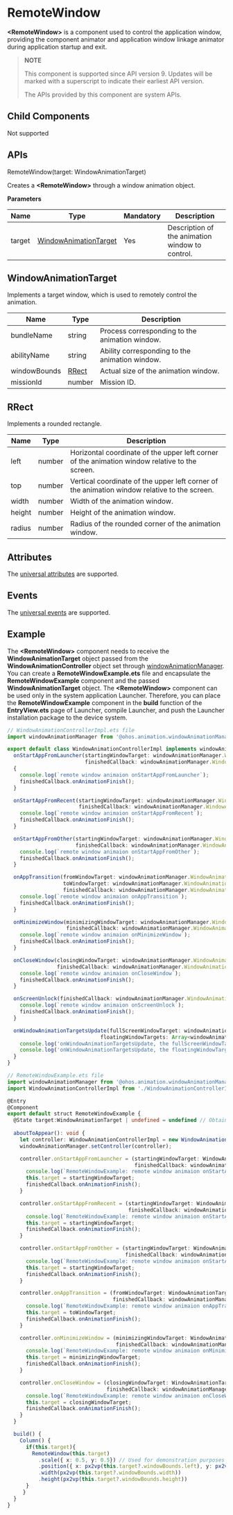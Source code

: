 # RemoteWindow

**\<RemoteWindow>** is a component used to control the application window, providing the component animator and application window linkage animator during application startup and exit.

>  **NOTE**
>  
>  This component is supported since API version 9. Updates will be marked with a superscript to indicate their earliest API version.
>
>  The APIs provided by this component are system APIs.

## Child Components

Not supported

## APIs

RemoteWindow(target: WindowAnimationTarget)

Creates a **\<RemoteWindow>** through a window animation object.

**Parameters**

| Name| Type| Mandatory | Description|
| -------- | -------- | --------------- | -------- |
| target | [WindowAnimationTarget](#windowanimationtarget) | Yes  | Description of the animation window to control.|

## WindowAnimationTarget

Implements a target window, which is used to remotely control the animation.

| Name     | Type    | Description|
| ------- | ------ | ----------------------- |
| bundleName  | string | Process corresponding to the animation window.|
| abilityName | string | Ability corresponding to the animation window.|
| windowBounds | [RRect](#rrect) | Actual size of the animation window.|
| missionId  | number | Mission ID.|

## RRect

Implements a rounded rectangle.

| Name     | Type    | Description|
| ------- | ------ | ----------------------- |
| left  | number | Horizontal coordinate of the upper left corner of the animation window relative to the screen.|
| top | number | Vertical coordinate of the upper left corner of the animation window relative to the screen.|
| width | number | Width of the animation window.|
| height | number | Height of the animation window.|
| radius | number | Radius of the rounded corner of the animation window.|

## Attributes

The [universal attributes](ts-universal-attributes-size.md) are supported.

## Events

The [universal events](ts-universal-events-click.md) are supported.

## Example
The **\<RemoteWindow>** component needs to receive the **WindowAnimationTarget** object passed from the **WindowAnimationController** object set through [windowAnimationManager](../apis/js-apis-windowAnimationManager.md). You can create a **RemoteWindowExample.ets** file and encapsulate the **RemoteWindowExample** component and the passed **WindowAnimationTarget** object.
The **\<RemoteWindow>** component can be used only in the system application Launcher. Therefore, you can place the **RemoteWindowExample** component in the **build** function of the **EntryView.ets** page of Launcher, compile Launcher, and push the Launcher installation package to the device system.

```ts
// WindowAnimationControllerImpl.ets file
import windowAnimationManager from '@ohos.animation.windowAnimationManager';

export default class WindowAnimationControllerImpl implements windowAnimationManager.WindowAnimationController {
  onStartAppFromLauncher(startingWindowTarget: windowAnimationManager.WindowAnimationTarget,
                         finishedCallback: windowAnimationManager.WindowAnimationFinishedCallback): void
  {
    console.log(`remote window animaion onStartAppFromLauncher`);
    finishedCallback.onAnimationFinish();
  }

  onStartAppFromRecent(startingWindowTarget: windowAnimationManager.WindowAnimationTarget,
                       finishedCallback: windowAnimationManager.WindowAnimationFinishedCallback): void {
    console.log(`remote window animaion onStartAppFromRecent`);
    finishedCallback.onAnimationFinish();
  }

  onStartAppFromOther(startingWindowTarget: windowAnimationManager.WindowAnimationTarget,
                      finishedCallback: windowAnimationManager.WindowAnimationFinishedCallback): void {
    console.log(`remote window animaion onStartAppFromOther`);
    finishedCallback.onAnimationFinish();
  }

  onAppTransition(fromWindowTarget: windowAnimationManager.WindowAnimationTarget,
                  toWindowTarget: windowAnimationManager.WindowAnimationTarget,
                  finishedCallback: windowAnimationManager.WindowAnimationFinishedCallback): void{
    console.log(`remote window animaion onAppTransition`);
    finishedCallback.onAnimationFinish();
  }

  onMinimizeWindow(minimizingWindowTarget: windowAnimationManager.WindowAnimationTarget,
                   finishedCallback: windowAnimationManager.WindowAnimationFinishedCallback): void {
    console.log(`remote window animaion onMinimizeWindow`);
    finishedCallback.onAnimationFinish();
  }

  onCloseWindow(closingWindowTarget: windowAnimationManager.WindowAnimationTarget,
                finishedCallback: windowAnimationManager.WindowAnimationFinishedCallback): void {
    console.log(`remote window animaion onCloseWindow`);
    finishedCallback.onAnimationFinish();
  }

  onScreenUnlock(finishedCallback: windowAnimationManager.WindowAnimationFinishedCallback): void {
    console.log(`remote window animaion onScreenUnlock`);
    finishedCallback.onAnimationFinish();
  }

  onWindowAnimationTargetsUpdate(fullScreenWindowTarget: windowAnimationManager.WindowAnimationTarget, 
                              floatingWindowTargets: Array<windowAnimationManager.WindowAnimationTarget>): void {
    console.log('onWindowAnimationTargetsUpdate, the fullScreenWindowTarget is: ' + fullScreenWindowTarget);
    console.log('onWindowAnimationTargetsUpdate, the floatingWindowTargets are: ' + floatingWindowTargets);
  }
}
```

```ts
// RemoteWindowExample.ets file
import windowAnimationManager from '@ohos.animation.windowAnimationManager';
import WindowAnimationControllerImpl from './WindowAnimationControllerImpl';

@Entry
@Component
export default struct RemoteWindowExample {
  @State target:WindowAnimationTarget | undefined = undefined // Obtained through windowAnimationManager.
  
  aboutToAppear(): void {
    let controller: WindowAnimationControllerImpl = new WindowAnimationControllerImpl();
    windowAnimationManager.setController(controller);

    controller.onStartAppFromLauncher = (startingWindowTarget: WindowAnimationTarget,
                                         finishedCallback: windowAnimationManager.WindowAnimationFinishedCallback) => {
      console.log(`RemoteWindowExample: remote window animaion onStartAppFromLauncher`);
      this.target = startingWindowTarget;
      finishedCallback.onAnimationFinish();
    }

    controller.onStartAppFromRecent = (startingWindowTarget: WindowAnimationTarget,
                                       finishedCallback: windowAnimationManager.WindowAnimationFinishedCallback) => {
      console.log(`RemoteWindowExample: remote window animaion onStartAppFromRecent`);
      this.target = startingWindowTarget;
      finishedCallback.onAnimationFinish();
    }

    controller.onStartAppFromOther = (startingWindowTarget: WindowAnimationTarget,
                                      finishedCallback: windowAnimationManager.WindowAnimationFinishedCallback) => {
      console.log(`RemoteWindowExample: remote window animaion onStartAppFromOther`);
      this.target = startingWindowTarget;
      finishedCallback.onAnimationFinish();
    }

    controller.onAppTransition = (fromWindowTarget: WindowAnimationTarget, toWindowTarget: WindowAnimationTarget,
                                  finishedCallback: windowAnimationManager.WindowAnimationFinishedCallback) => {
      console.log(`RemoteWindowExample: remote window animaion onAppTransition`);
      this.target = toWindowTarget;
      finishedCallback.onAnimationFinish();
    }

    controller.onMinimizeWindow = (minimizingWindowTarget: WindowAnimationTarget,
                                   finishedCallback: windowAnimationManager.WindowAnimationFinishedCallback) => {
      console.log(`RemoteWindowExample: remote window animaion onMinimizeWindow`);
      this.target = minimizingWindowTarget;
      finishedCallback.onAnimationFinish();
    }

    controller.onCloseWindow = (closingWindowTarget: WindowAnimationTarget,
                                finishedCallback: windowAnimationManager.WindowAnimationFinishedCallback) => {
      console.log(`RemoteWindowExample: remote window animaion onCloseWindow`);
      this.target = closingWindowTarget;
      finishedCallback.onAnimationFinish();
    }
  }

  build() {
    Column() {
      if(this.target){
        RemoteWindow(this.target)
          .scale({ x: 0.5, y: 0.5}) // Used for demonstration purposes only. .In general cases, scale({ x: 1, y: 1 }) is required.
          .position({ x: px2vp(this.target?.windowBounds.left), y: px2vp(this.target?.windowBounds.top) })
          .width(px2vp(this.target?.windowBounds.width))
          .height(px2vp(this.target?.windowBounds.height))
      }
     }
  }
}
```

